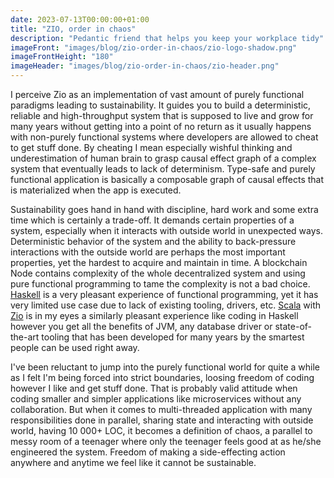 ```yaml
---
date: 2023-07-13T00:00:00+01:00
title: "ZIO, order in chaos"
description: "Pedantic friend that helps you keep your workplace tidy"
imageFront: "images/blog/zio-order-in-chaos/zio-logo-shadow.png"
imageFrontHeight: "180"
imageHeader: "images/blog/zio-order-in-chaos/zio-header.png"
---
```


I perceive Zio as an implementation of vast amount of purely functional paradigms leading to sustainability. 
It guides you to build a deterministic, reliable and high-throughput system that is supposed to live and grow for many
years without getting into a point of no return as it usually happens with non-purely functional systems where developers
are allowed to cheat to get stuff done. By cheating I mean especially wishful thinking and underestimation of human brain
to grasp causal effect graph of a complex system that eventually leads to lack of determinism. Type-safe and purely
functional application is basically a composable graph of causal effects that is materialized when the app is executed.

Sustainability goes hand in hand with discipline, hard work and some extra time which is certainly a trade-off. 
It demands certain properties of a system, especially when it interacts with outside world in unexpected ways. 
Deterministic behavior of the system and the ability to back-pressure interactions with the outside world are perhaps
the most important properties, yet the hardest to acquire and maintain in time. A blockchain Node contains complexity of the
whole decentralized system and using pure functional programming to tame the complexity is not a bad choice.
[Haskell](https://www.haskell.org/) is a very pleasant experience of functional programming, yet it has very limited
use case due to lack of existing tooling, drivers, etc. [Scala](https://www.scala-lang.org/) with [Zio](https://zio.dev)
is in my eyes a similarly pleasant experience like coding in Haskell however you get all the benefits of JVM, any database
driver or state-of-the-art tooling that has been developed for many years by the smartest people can be used right away. 

I've been reluctant to jump into the purely functional world for quite a while as I felt I'm being forced into
strict boundaries, loosing freedom of coding however I like and get stuff done. That is probably valid attitude when
coding smaller and simpler applications like microservices without any collaboration. But when it comes to multi-threaded
application with many responsibilities done in parallel, sharing state and interacting with outside world, having 10 000+ LOC,
it becomes a definition of chaos, a parallel to messy room of a teenager where only the teenager feels good at as he/she engineered
the system. Freedom of making a side-effecting action anywhere and anytime we feel like it cannot be sustainable.
